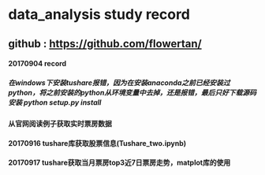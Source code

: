 # data_analysis study record
## github : https://github.com/flowertan/
#### 20170904 record
##### 在windows下安装tushare报错，因为在安装anaconda之前已经安装过python，将之前安装的python从环境变量中去掉，还是报错，最后只好下载源码安装 python setup.py install
#### 从官网阅读例子获取实时票房数据
#### 20170916 tushare库获取股票信息(Tushare_two.ipynb)
#### 20170917 tushare获取当月票房top3近7日票房走势，matplot库的使用